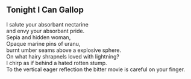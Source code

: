 Tonight I Can Gallop
--------------------
I salute your absorbant nectarine  
and envy your absorbant pride.  
Sepia and hidden woman,  
Opaque marine pins of uranu,  
burnt umber seams above a explosive sphere.  
On what hairy shrapnels loved with lightning?  
I chirp as if behind a hated rotten stump.  
To the vertical eager reflection the bitter movie is careful on your finger.  
